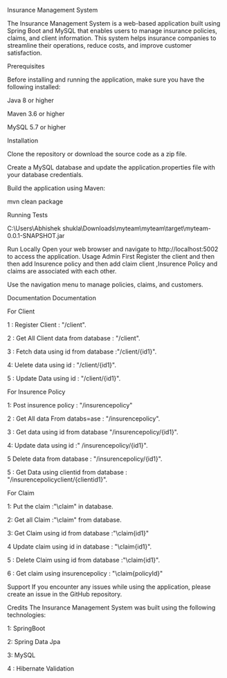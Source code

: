 Insurance Management System



The Insurance Management System is a web-based application built using Spring Boot and MySQL that enables users to manage insurance policies, claims, and client information. This system helps insurance companies to streamline their operations, reduce costs, and improve customer satisfaction.



Prerequisites

Before installing and running the application, make sure you have the following installed:

Java 8 or higher

Maven 3.6 or higher

MySQL 5.7 or higher

Installation

Clone the repository or download the source code as a zip file.

Create a MySQL database and update the application.properties file with your database credentials.

Build the application using Maven:

mvn clean package

Running Tests

C:\Users\Abhishek shukla\Downloads\myteam\myteam\target\myteam-0.0.1-SNAPSHOT.jar

Run Locally
  Open your web browser and navigate to http://localhost:5002 to access the application.
Usage
Admin First Register the client and then then add Insurence policy and then add claim client ,Insurence Policy and claims are associated with each other.

Use the navigation menu to manage policies, claims, and customers.

Documentation
Documentation

For Client

1 : Register Client : "/client".

2 : Get All Client data from database : "/client".

3 : Fetch data using id from database :"/client/{id1}".

4: Uelete data using id : "/client/{id1}".

5 : Update Data using id : "/client/{id1}".

For Insurence Policy

1: Post insurence policy : "/insurencepolicy"

2 : Get All data From databs=ase : "/insurencepolicy".

3 : Get data using id from database "/insurencepolicy/{id1}".

4: Update data using id :" /insurencepolicy/{id1}".

5 Delete data from database : "/insurencepolicy/{id1}".

5 : Get Data using clientid from database : "/insurencepolicyclient/{clientid1}".

For Claim

1: Put the claim :"\claim" in database.

2: Get all Claim :"\claim" from database.

3: Get Claim using id from database :"\claim{id1}"

4 Update claim using id in database : "\claim{id1}".

5 : Delete Claim using id from database :"\claim{id1}".

6 : Get claim using insurencepolicy : "\claim{policyId}"

Support
If you encounter any issues while using the application, please create an issue in the GitHub repository.

Credits
The Insurance Management System was built using the following technologies:

1: SpringBoot

2: Spring Data Jpa

3: MySQL

4 : Hibernate Validation
